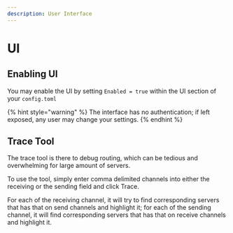 ```yaml
---
description: User Interface
---
```


# UI

## Enabling UI

You may enable the UI by setting `Enabled = true` within the UI section of your `config.toml`

{% hint style="warning" %}
The interface has no authentication; if left exposed, any user may change your settings.
{% endhint %}

## Trace Tool

The trace tool is there to debug routing, which can be tedious and overwhelming for large amount of servers.

To use the tool, simply enter comma delimited channels into either the receiving or the sending field and click Trace.

For each of the receiving channel, it will try to find corresponding servers that has that on send channels and highlight it; for each of the sending channel, it will find corresponding servers that has that on receive channels and highlight it.

